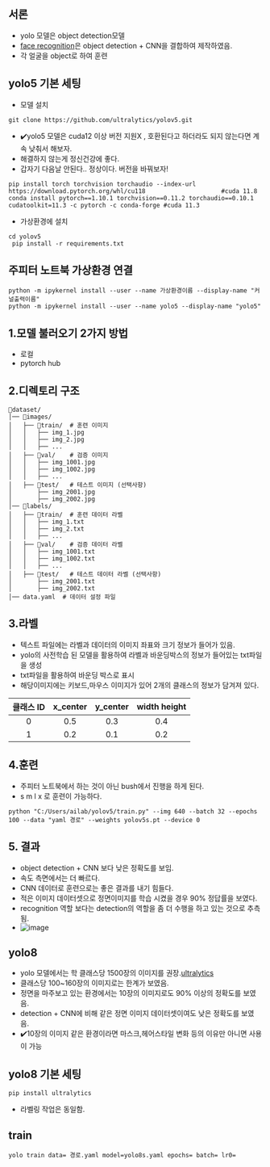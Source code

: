 ## 서론
* yolo 모델은 object detection모델
* [face recognition]은 object detection + CNN을 결합하여 제작하였음.
* 각 얼굴을 object로 하여 훈련

## yolo5 기본 세팅
* 모델 설치
```bush
git clone https://github.com/ultralytics/yolov5.git
```
* ✔️yolo5 모델은 cuda12 이상 버전 지원X , 호환된다고 하더라도 되지 않는다면 계속 낮춰서 해보자.
* 해결하지 않는게 정신건강에 좋다.
* 갑자기 다음날 안된다.. 정상이다. 버전을 바꿔보자!
```bush
pip install torch torchvision torchaudio --index-url https://download.pytorch.org/whl/cu118                     #cuda 11.8
conda install pytorch==1.10.1 torchvision==0.11.2 torchaudio==0.10.1 cudatoolkit=11.3 -c pytorch -c conda-forge #cuda 11.3
```
* 가상환경에 설치
```bush
cd yolov5
 pip install -r requirements.txt
```

## 주피터 노트북 가상환경 연결
```bush
python -m ipykernel install --user --name 가상환경이름 --display-name "커널출력이름"
python -m ipykernel install --user --name yolo5 --display-name "yolo5"
```




## 1.모델 불러오기 2가지 방법
  * 로컬
  * pytorch hub

## 2.디렉토리 구조
```bush
📁dataset/
│── 📁images/
│   ├── 📁train/  # 훈련 이미지
│   │   ├── img_1.jpg
│   │   ├── img_2.jpg
│   │   ├── ...
│   ├── 📁val/    # 검증 이미지
│   │   ├── img_1001.jpg
│   │   ├── img_1002.jpg
│   │   ├── ...
│   ├── 📁test/   # 테스트 이미지 (선택사항)
│       ├── img_2001.jpg
│       ├── img_2002.jpg
│── 📁labels/
│   ├── 📁train/  # 훈련 데이터 라벨
│   │   ├── img_1.txt
│   │   ├── img_2.txt
│   │   ├── ...
│   ├── 📁val/    # 검증 데이터 라벨
│   │   ├── img_1001.txt
│   │   ├── img_1002.txt
│   │   ├── ...
│   ├── 📁test/   # 테스트 데이터 라벨 (선택사항)
│       ├── img_2001.txt
│       ├── img_2002.txt
│── data.yaml  # 데이터 설정 파일
```

## 3.라벨
* 텍스트 파일에는 라벨과 데이터의 이미지 좌표와 크기 정보가 들어가 있음.
*  yolo의 사전학습 된 모델을 활용하여 라벨과 바운딩박스의 정보가 들어있는 txt파일을 생성
*  txt파일을 활용하여 바운딩 박스로 표시
*  해당이미지에는 키보드,마우스 이미지가 있어 2개의 클래스의 정보가 담겨져 있다.

|클래스 ID|x_center|y_center|width	height|
|:---:|:---:|:---:|:---:|
|0|0.5|0.3|0.4|
|1|0.2|0.1|0.2|


## 4.훈련
* 주피터 노트북에서 하는 것이 아닌 bush에서 진행을 하게 된다.
* s m l x 로 훈련이 가능하다.
```bush
python "C:/Users/ailab/yolov5/train.py" --img 640 --batch 32 --epochs 100 --data "yaml 경로" --weights yolov5s.pt --device 0

```

## 5. 결과
* object detection + CNN 보다 낮은 정확도를 보임.
* 속도 측면에서는 더 빠르다.
* CNN 데이터로 훈련으로는 좋은 결과를 내기 힘들다.
* 적은 이미지 데이터셋으로 정면이미지를 학습 시켰을 경우 90% 정답률을 보였다.
* recognition 역할 보다는 detection의 역할을 좀 더 수행을 하고 있는 것으로 추측됨.
* ![image](https://github.com/user-attachments/assets/4d4d5e4c-2615-4375-986d-39f6d7bcff25)




## yolo8
* yolo 모델에서는 학 클래스당 1500장의 이미지를 권장.[ultralytics]
* 클래스당 100~160장의 이미지로는 한계가 보였음.
* 정면을 마주보고 있는 환경에서는 10장의 이미지로도 90% 이상의 정확도를 보였음.
* detection + CNN에 비해 같은 정면 이미지 데이터셋이여도 낮은 정확도를 보였음.
* ✔️10장의 이미지 같은 환경이라면 마스크,헤어스타일 변화 등의 이유만 아니면 사용이 가능


## yolo8 기본 세팅
```bush
pip install ultralytics
```
* 라벨링 작업은 동일함.

## train
```bush
yolo train data= 경로.yaml model=yolo8s.yaml epochs= batch= lr0=

```
  




[face recognition]: https://github.com/yangjoon03/Face_recognition
[ultralytics]: https://docs.ultralytics.com/ko/yolov5/tutorials/tips_for_best_training_results/
